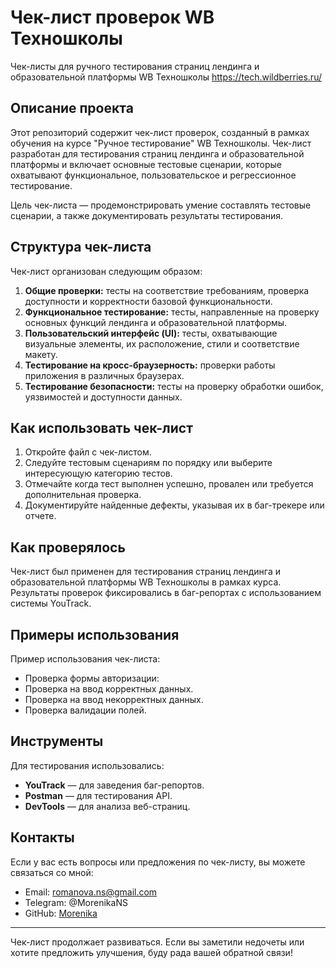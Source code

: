 # Чек-лист проверок WB Техношколы
Чек-листы для ручного тестирования страниц лендинга и образовательной платформы WB Техношколы https://tech.wildberries.ru/

## Описание проекта

Этот репозиторий содержит чек-лист проверок, созданный в рамках обучения на курсе "Ручное тестирование" WB Техношколы. Чек-лист разработан для тестирования страниц лендинга и образовательной платформы и включает основные тестовые сценарии, которые охватывают функциональное, пользовательское и регрессионное тестирование.

Цель чек-листа — продемонстрировать умение составлять тестовые сценарии, а также документировать результаты тестирования.

## Структура чек-листа

Чек-лист организован следующим образом:
1. **Общие проверки:** тесты на соответствие требованиям, проверка доступности и корректности базовой функциональности.
2. **Функциональное тестирование:** тесты, направленные на проверку основных функций лендинга и образовательной платформы.
3. **Пользовательский интерфейс (UI):** тесты, охватывающие визуальные элементы, их расположение, стили и соответствие макету.
4. **Тестирование на кросс-браузерность:** проверки работы приложения в различных браузерах.
5. **Тестирование безопасности:** тесты на проверку обработки ошибок, уязвимостей и доступности данных.

## Как использовать чек-лист

1. Откройте файл с чек-листом.
2. Следуйте тестовым сценариям по порядку или выберите интересующую категорию тестов.
3. Отмечайте когда тест выполнен успешно, провален или требуется дополнительная проверка.
4. Документируйте найденные дефекты, указывая их в баг-трекере или отчете.

## Как проверялось

Чек-лист был применен для тестирования страниц лендинга и образовательной платформы WB Техношколы в рамках курса. Результаты проверок фиксировались в баг-репортах с использованием системы YouTrack.

## Примеры использования

Пример использования чек-листа:
- Проверка формы авторизации: 
- Проверка на ввод корректных данных.
- Проверка на ввод некорректных данных.
- Проверка валидации полей.

## Инструменты

Для тестирования использовались:
- **YouTrack** — для заведения баг-репортов.
- **Postman** — для тестирования API.
- **DevTools** — для анализа веб-страниц.

## Контакты

Если у вас есть вопросы или предложения по чек-листу, вы можете связаться со мной:
- Email: romanova.ns@gmail.com
- Telegram: @MorenikaNS
- GitHub: [Morenika](https://github.com/Morenika)

---

Чек-лист продолжает развиваться. Если вы заметили недочеты или хотите предложить улучшения, буду рада вашей обратной связи!
